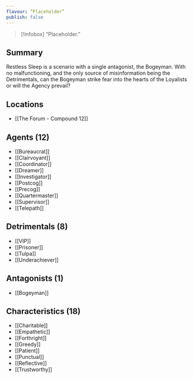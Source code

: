 ```yaml
---
flavour: “Placeholder”
publish: false
---
```

> [!infobox]
> “Placeholder.”

## Summary
Restless Sleep is a scenario with a single antagonist, the Bogeyman. With no malfunctioning, and the only source of misinformation being the Detrimentals, can the Bogeyman strike fear into the hearts of the Loyalists or will the Agency prevail?

## Locations
- [[The Forum - Compound 12]]

## Agents (12)
- [[Bureaucrat]]
- [[Clairvoyant]]
- [[Coordinator]]
- [[Dreamer]]
- [[Investigator]]
- [[Postcog]]
- [[Precog]]
- [[Quartermaster]]
- [[Supervisor]]
- [[Telepath]]

## Detrimentals  (8)
- [[VIP]]
- [[Prisoner]]
- [[Tulpa]]
- [[Underachiever]]

## Antagonists (1)
- [[Bogeyman]]

## Characteristics (18)
- [[Charitable]]
- [[Empathetic]]
- [[Forthright]]
- [[Greedy]]
- [[Patient]]
- [[Punctual]]
- [[Reflective]]
- [[Trustworthy]]

